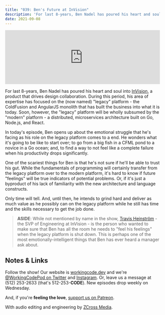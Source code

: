 ```yaml
---
title: "039: Ben's Future at InVision"
description: 'For last 8-years, Ben Nadel has poured his heart and soul into InVision, a product that drives design collaboration. During this period, his area of expertise has focused on the (now named) "legacy" platform - the ColdFusion and AngularJS monolith that has built the business into what it is today. Soon, however, the "legacy" platform will be wholly subsumed by the "modern" platform - a distributed, microservices architecture built on Go, Node.js, and React.'
date: 2021-09-08
---
```


<iframe allow="autoplay *; encrypted-media *; fullscreen *" frameborder="0" height="175" style="width:100%;max-width:900px;overflow:hidden;background:transparent;" sandbox="allow-forms allow-popups allow-same-origin allow-scripts allow-storage-access-by-user-activation allow-top-navigation-by-user-activation" src="https://embed.podcasts.apple.com/us/podcast/039-bens-future-at-invision/id1544142288?i=1000534684392"></iframe>

For last 8-years, Ben Nadel has poured his heart and soul into [InVision][invision], a product that drives design collaboration. During this period, his area of expertise has focused on the (now named) "legacy" platform - the ColdFusion and AngularJS monolith that has built the business into what it is today. Soon, however, the "legacy" platform will be wholly subsumed by the "modern" platform - a distributed, microservices architecture built on Go, Node.js, and React.

In today's episode, Ben opens up about the emotional struggle that he's facing as his role on the legacy platform comes to a end. He wonders what it's going to be like to start over; to go from a big fish in a CFML pond to a novice in a Go ocean; and, to find a way to not feel like a complete failure when his productivity drops significantly.

One of the scariest things for Ben is that he's not sure if he'll be able to trust his gut. While the fundamentals of programming will certainly transfer from the legacy platform over to the modern platform, it's hard to know if future "feelings" will be true indicators of potential problems. Or, if it's just a byproduct of his lack of familiarity with the new architecture and language constructs.

Only time will tell. And, until then, he intends to grind hard and deliver as much value as he possibly can on the legacy platform while he still has time and the skills necessary to get the job done.

> **ASIDE**: While not mentioned by name in the show, [Travis Heinström][travis-heinstrom] - the SVP of Engineering at InVision - is the person who wanted to make sure that Ben has all the room he needs to "feel his feelings" when the legacy platform is shut down. This is perhaps one of the most emotionally-intelligent things that Ben has ever heard a manager ask about.

## Notes &amp; Links

Follow the show! Our website is [workingcode.dev][working-code] and we're [@WorkingCodePod on Twitter][working-code-twitter] and [Instagram][working-code-instagram]. Or, leave us a message at (512) 253-2633‬ (that's 512-253-**CODE**). New episodes drop weekly on Wednesday.

And, if you're **feeling the love**, [support us on Patreon][working-code-patreon].

With audio editing and engineering by [ZCross Media][editor].

[invision]: https://www.invisionapp.com/
[travis-heinstrom]: https://www.linkedin.com/in/heinstrom/
[working-code]: https://workingcode.dev/
[working-code-instagram]: https://www.instagram.com/workingcodepod/
[working-code-patreon]: https://www.patreon.com/workingcodepod
[working-code-twitter]: https://twitter.com/WorkingCodePod
[editor]: https://www.zcross.media/
